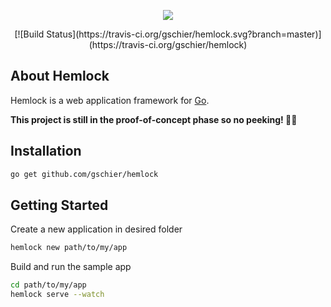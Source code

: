 <p align="center"><img src="https://schier.co/images/logo.svg"></p>
<p align="center">
[![Build Status](https://travis-ci.org/gschier/hemlock.svg?branch=master)](https://travis-ci.org/gschier/hemlock)
</p>

## About Hemlock

Hemlock is a web application framework for [Go](https://golang.org/).

**This project is still in the proof-of-concept phase so no peeking! 🙈🙈**

## Installation

```bash
go get github.com/gschier/hemlock
```

## Getting Started

Create a new application in desired folder

```bash
hemlock new path/to/my/app
```

Build and run the sample app

```bash
cd path/to/my/app
hemlock serve --watch
```
